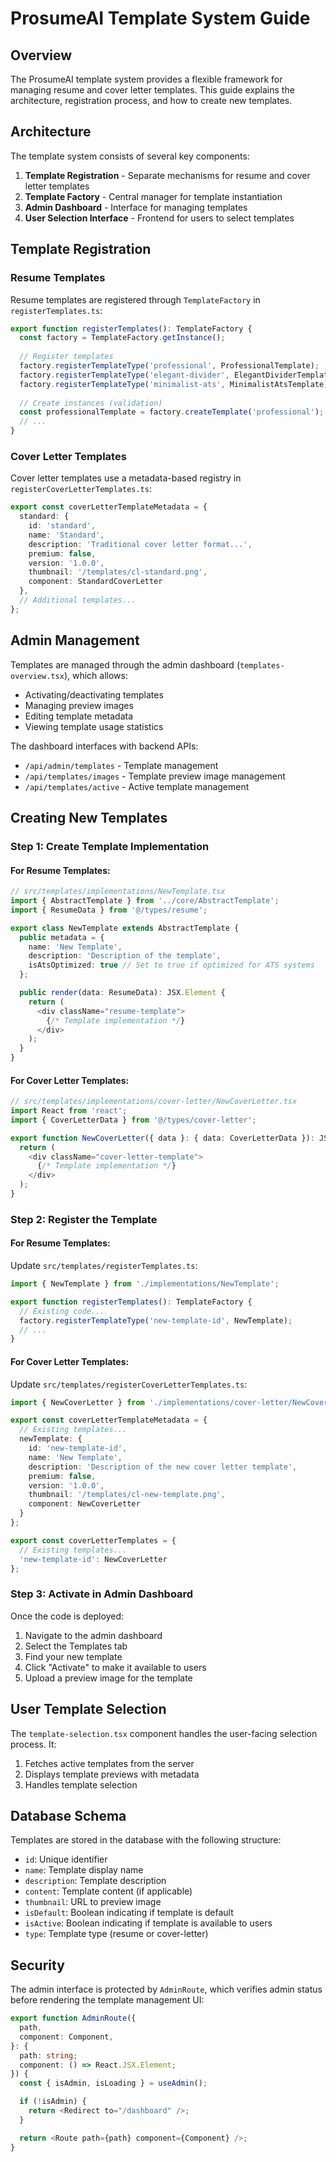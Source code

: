 # ProsumeAI Template System Guide

## Overview

The ProsumeAI template system provides a flexible framework for managing resume and cover letter templates. This guide explains the architecture, registration process, and how to create new templates.

## Architecture

The template system consists of several key components:

1. **Template Registration** - Separate mechanisms for resume and cover letter templates
2. **Template Factory** - Central manager for template instantiation
3. **Admin Dashboard** - Interface for managing templates
4. **User Selection Interface** - Frontend for users to select templates

## Template Registration

### Resume Templates

Resume templates are registered through `TemplateFactory` in `registerTemplates.ts`:

```typescript
export function registerTemplates(): TemplateFactory {
  const factory = TemplateFactory.getInstance();
  
  // Register templates
  factory.registerTemplateType('professional', ProfessionalTemplate);
  factory.registerTemplateType('elegant-divider', ElegantDividerTemplate);
  factory.registerTemplateType('minimalist-ats', MinimalistAtsTemplate);
  
  // Create instances (validation)
  const professionalTemplate = factory.createTemplate('professional');
  // ...
}
```

### Cover Letter Templates

Cover letter templates use a metadata-based registry in `registerCoverLetterTemplates.ts`:

```typescript
export const coverLetterTemplateMetadata = {
  standard: {
    id: 'standard',
    name: 'Standard',
    description: 'Traditional cover letter format...',
    premium: false,
    version: '1.0.0',
    thumbnail: '/templates/cl-standard.png',
    component: StandardCoverLetter
  },
  // Additional templates...
};
```

## Admin Management

Templates are managed through the admin dashboard (`templates-overview.tsx`), which allows:

- Activating/deactivating templates
- Managing preview images
- Editing template metadata
- Viewing template usage statistics

The dashboard interfaces with backend APIs:
- `/api/admin/templates` - Template management
- `/api/templates/images` - Template preview image management
- `/api/templates/active` - Active template management

## Creating New Templates

### Step 1: Create Template Implementation

#### For Resume Templates:

```typescript
// src/templates/implementations/NewTemplate.tsx
import { AbstractTemplate } from '../core/AbstractTemplate';
import { ResumeData } from '@/types/resume';

export class NewTemplate extends AbstractTemplate {
  public metadata = {
    name: 'New Template',
    description: 'Description of the template',
    isAtsOptimized: true // Set to true if optimized for ATS systems
  };

  public render(data: ResumeData): JSX.Element {
    return (
      <div className="resume-template">
        {/* Template implementation */}
      </div>
    );
  }
}
```

#### For Cover Letter Templates:

```typescript
// src/templates/implementations/cover-letter/NewCoverLetter.tsx
import React from 'react';
import { CoverLetterData } from '@/types/cover-letter';

export function NewCoverLetter({ data }: { data: CoverLetterData }): JSX.Element {
  return (
    <div className="cover-letter-template">
      {/* Template implementation */}
    </div>
  );
}
```

### Step 2: Register the Template

#### For Resume Templates:

Update `src/templates/registerTemplates.ts`:

```typescript
import { NewTemplate } from './implementations/NewTemplate';

export function registerTemplates(): TemplateFactory {
  // Existing code...
  factory.registerTemplateType('new-template-id', NewTemplate);
  // ...
}
```

#### For Cover Letter Templates:

Update `src/templates/registerCoverLetterTemplates.ts`:

```typescript
import { NewCoverLetter } from './implementations/cover-letter/NewCoverLetter';

export const coverLetterTemplateMetadata = {
  // Existing templates...
  newTemplate: {
    id: 'new-template-id',
    name: 'New Template',
    description: 'Description of the new cover letter template',
    premium: false,
    version: '1.0.0',
    thumbnail: '/templates/cl-new-template.png',
    component: NewCoverLetter
  }
};

export const coverLetterTemplates = {
  // Existing templates...
  'new-template-id': NewCoverLetter
};
```

### Step 3: Activate in Admin Dashboard

Once the code is deployed:

1. Navigate to the admin dashboard
2. Select the Templates tab
3. Find your new template
4. Click "Activate" to make it available to users
5. Upload a preview image for the template

## User Template Selection

The `template-selection.tsx` component handles the user-facing selection process. It:

1. Fetches active templates from the server
2. Displays template previews with metadata
3. Handles template selection

## Database Schema

Templates are stored in the database with the following structure:

- `id`: Unique identifier
- `name`: Template display name
- `description`: Template description
- `content`: Template content (if applicable)
- `thumbnail`: URL to preview image
- `isDefault`: Boolean indicating if template is default
- `isActive`: Boolean indicating if template is available to users
- `type`: Template type (resume or cover-letter)

## Security

The admin interface is protected by `AdminRoute`, which verifies admin status before rendering the template management UI:

```typescript
export function AdminRoute({
  path,
  component: Component,
}: {
  path: string;
  component: () => React.JSX.Element;
}) {
  const { isAdmin, isLoading } = useAdmin();

  if (!isAdmin) {
    return <Redirect to="/dashboard" />;
  }

  return <Route path={path} component={Component} />;
}
``` 